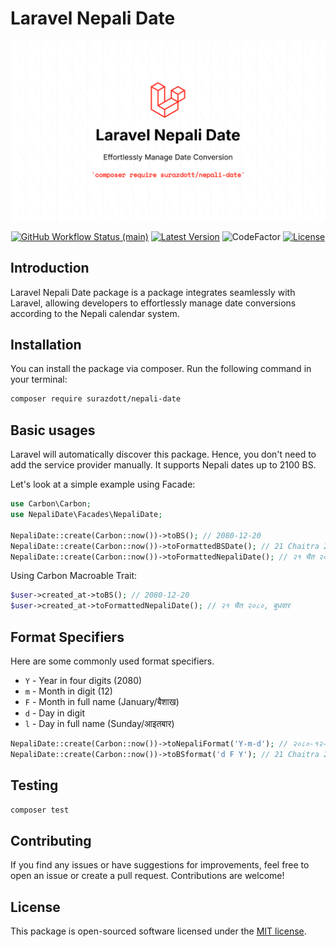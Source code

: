 # Laravel Nepali Date

<p align="center">
    <img src="https://raw.githubusercontent.com/surazdott/nepali-date/main/art/image.png" width="600" alt="Laravel Nepali Date">
    <p align="center"><a href="https://github.com/surazdott/nepali-date/actions"><img alt="GitHub Workflow Status (main)" src="https://img.shields.io/github/actions/workflow/status/surazdott/nepali-date/tests.yml?branch=main&label=tests&style=round-square"></a> <a href="https://packagist.org/packages/surazdott/nepali-date"><img alt="Latest Version" src="https://img.shields.io/packagist/v/surazdott/nepali-date"></a> <img alt="CodeFactor" src="https://www.codefactor.io/repository/github/surazdott/nepali-date/badge"></a> <a href="https://packagist.org/packages/surazdott/nepali-date"><img alt="License" src="https://img.shields.io/github/license/surazdott/nepali-date"></a>
    </p>
</p>

## Introduction
Laravel Nepali Date package is a package integrates seamlessly with Laravel, allowing developers to effortlessly manage date conversions according to the Nepali calendar system.

## Installation
You can install the package via composer. Run the following command in your terminal:

```bash
composer require surazdott/nepali-date
```

## Basic usages
Laravel will automatically discover this package. Hence, you don't need to add the service provider manually. It supports Nepali dates up to 2100 BS.

Let's look at a simple example using Facade:

```php
use Carbon\Carbon;
use NepaliDate\Facades\NepaliDate;

NepaliDate::create(Carbon::now())->toBS(); // 2080-12-20
NepaliDate::create(Carbon::now())->toFormattedBSDate(); // 21 Chaitra 2080, Wednesday
NepaliDate::create(Carbon::now())->toFormattedNepaliDate(); // २१ चैत २०८०, बुधवार
```

Using Carbon Macroable Trait:

```php
$user->created_at->toBS(); // 2080-12-20
$user->created_at->toFormattedNepaliDate(); // २१ चैत २०८०, बुधवार
```

## Format Specifiers
Here are some commonly used format specifiers.
- `Y` - Year in four digits (2080)
- `m` - Month in digit (12)
- `F` - Month in full name (January/बैशाख)
- `d` - Day in digit
- `l` - Day in full name (Sunday/आइतबार)

```php
NepaliDate::create(Carbon::now())->toNepaliFormat('Y-m-d'); // २०८०-१२-२१
NepaliDate::create(Carbon::now())->toBSformat('d F Y'); // 21 Chaitra 2080
```

## Testing

```bash
composer test
```

## Contributing
If you find any issues or have suggestions for improvements, feel free to open an issue or create a pull request. Contributions are welcome!

## License
This package is open-sourced software licensed under the [MIT license](https://opensource.org/license/mit/).